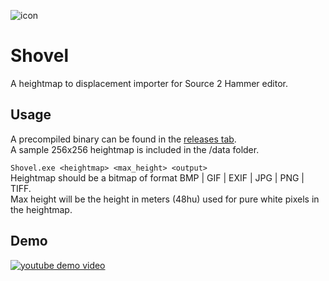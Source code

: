 ![icon](shovel.ico)

# Shovel

A heightmap to displacement importer for Source 2 Hammer editor.

## Usage

A precompiled binary can be found in the [releases tab](https://github.com/laurirasanen/Shovel/releases).  
A sample 256x256 heightmap is included in the /data folder.

`Shovel.exe <heightmap> <max_height> <output>`  
Heightmap should be a bitmap of format BMP | GIF | EXIF | JPG | PNG | TIFF.  
Max height will be the height in meters (48hu) used for pure white pixels in the heightmap.

## Demo

[![youtube demo video](http://img.youtube.com/vi/e6_VJDo9YaA/0.jpg)](https://www.youtube.com/watch?v=e6_VJDo9YaA)
